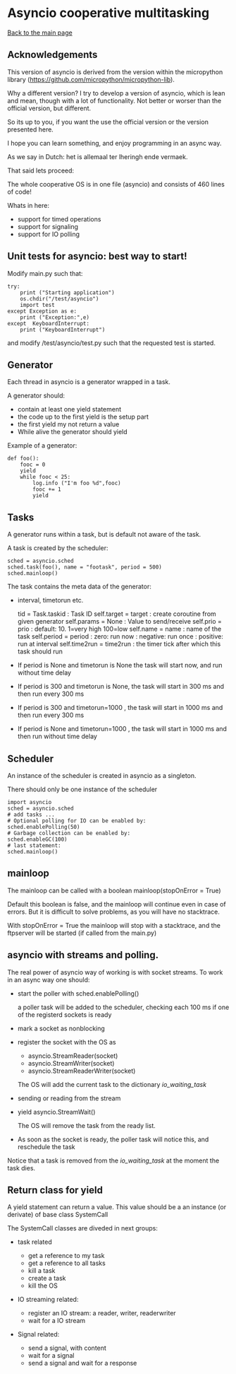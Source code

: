 # Asyncio cooperative multitasking


[Back to the main page](readme.md)

## Acknowledgements 

This version of asyncio is derived from the version within the micropython library (https://github.com/micropython/micropython-lib).

Why a different version?
I try to develop a version of asyncio, which is lean and mean, though with a lot of functionality. Not better or worser than the official version, but different.

So its up to you, if you want the use the official version or the version presented here.

I hope you can learn something, and enjoy programming in an async way.

As we say in Dutch: het is allemaal ter lheringh ende vermaek.

That said lets proceed:

The whole cooperative OS is in one file (asyncio) and consists of 460 lines of code!

Whats in here:

* support for timed operations
* support for signaling
* support for IO polling


## Unit tests for asyncio: best way to start!

Modify main.py such that:

	try:
	    print ("Starting application")
	    os.chdir("/test/asyncio")
	    import test
	except Exception as e:
	    print ("Exception:",e)
	except  KeyboardInterrupt:
	    print ("KeyboardInterrupt")

and modify  /test/asyncio/test.py such that the requested test is started.



## Generator 

Each thread in asyncio is a generator wrapped in a task.

A generator should:
* contain at least one yield statement
* the code up to the first yield is the setup part
* the first yield my not return a value
* While alive the generator should yield

Example of a generator:

	def foo():
	    fooc = 0
	    yield
	    while fooc < 25:
	        log.info ("I'm foo %d",fooc)
	        fooc += 1
	        yield 

## Tasks

A generator runs within a task, but is default not aware of the task.

A task is created by the scheduler:

	sched = asyncio.sched
	sched.task(foo(), name = "footask", period = 500)
	sched.mainloop()


The task contains the meta data of the generator: 
* interval, timetorun etc.


	tid     	 = Task.taskid   : Task ID
	self.target  = target        : create coroutine from given generator
	self.params  = None          : Value to send/receive
	self.prio    = prio          : default: 10.   1=very high 100=low
    self.name    = name 		 : name of the task
	self.period  = period        :  zero:     run now
	                             :  negative: run once
	                             : positive: run at interval
	self.time2run = time2run 	 : the timer tick after which this task should run	

* If period is None and timetorun is None the task will start now, and run without time delay
* If period is 300 and timetorun is None, the task will start in 300 ms and then run every 300 ms
* If period is 300 and timetorun=1000 , the task will start in 
1000 ms and then run every 300 ms
* If period is None and timetorun=1000 , the task will start in 
1000 ms and then run without time delay


## Scheduler

An instance of the scheduler is created in asyncio as a singleton.

There should only be one instance of the scheduler

	import asyncio
	sched = asyncio.sched
	# add tasks ...
	# Optional polling for IO can be enabled by:
	sched.enablePolling(50) 
	# Garbage collection can be enabled by:
	sched.enableGC(100) 
	# last statement:
	sched.mainloop()

## mainloop

The mainloop can be called with a boolean mainloop(stopOnError = True)

Default this boolean is false, and the mainloop will continue even in case of errors.
But it is difficult to solve problems, as you will have no stacktrace.

With stopOnError = True the mainloop will stop with a stacktrace, and the ftpserver will be started (if called from the main.py)

## asyncio with streams and polling.

The real power of asyncio way of working is with socket streams.
To work in an async way one should:
* start the poller with sched.enablePolling()

	a poller task will be added to the scheduler, checking each 100 ms if one of the registerd sockets is ready 
* mark a socket as nonblocking
* register the socket with the OS as 
	* asyncio.StreamReader(socket)
	* asyncio.StreamWriter(socket)
	* asyncio.StreamReaderWriter(socket)

	The OS will add the current task to the dictionary *io_waiting_task*

* sending or reading from the stream
* yield asyncio.StreamWait()	

	The OS will remove the task from the ready list.

* As soon as the socket is ready, the poller task will notice this, and reschedule the task

Notice that a task is removed from the *io_waiting_task* at the moment the task dies.


## Return class for yield

A yield statement can return a value. This value should be a an instance (or derivate) of base class SystemCall

The SystemCall classes are diveded in next groups:
* task related
	* get a reference to my task
	* get a reference to all tasks
	* kill a task
	* create a task
	* kill the OS

* IO streaming related:
	* register an IO stream: a reader, writer, readerwriter
	* wait for a IO stream

* Signal related:
	* send a signal, with content
	* wait for a signal
	* send a signal and wait for a response







